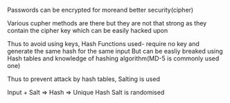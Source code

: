Passwords can be encrypted for moreand better security(cipher)

Various cupher methods are there but they are not that strong as they contain the cipher key which can be easily hacked upon

Thus to avoid using keys, Hash Functions used- require no key and generate the same hash for the same input
But can be easliy breaked using Hash tables and knowledge of hashing algorithm(MD-5 is commonly used one)

Thus to prevent attack by hash tables, Salting is used

Input + Salt => Hash => Unique Hash
Salt is randomised